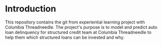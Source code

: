 # Introduction
This repository contains the git from experiential learning project with Columbia Threadneedle. The project's purpose is to model and predict auto loan delinquency for structured credit team at Columbia Threadneedle to help them which structured loans can be invested and why.
